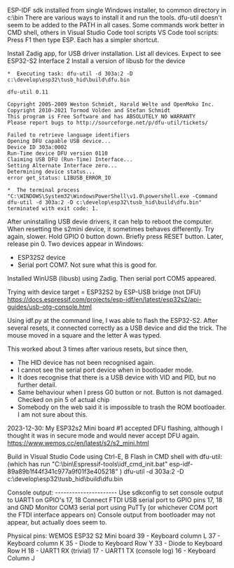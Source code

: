 ESP-IDF sdk installed from single Windows installer, to common directory in c:\bin
There are various ways to install it and run the tools. dfu-util doesn't seem to be added to the PATH in all cases.
Some commands work better in CMD shell, others in Visual Studio Code tool scripts
VS Code tool scripts: Press F1 then type ESP. Each has a simpler shortcut.

Install Zadig app, for USB driver installation.
List all devices.
Expect to see ESP32-S2 Interface 2
Install a version of libusb for the device


    *  Executing task: dfu-util -d 303a:2 -D c:\develop\esp32\tusb_hid\build\dfu.bin 

    dfu-util 0.11

    Copyright 2005-2009 Weston Schmidt, Harald Welte and OpenMoko Inc.
    Copyright 2010-2021 Tormod Volden and Stefan Schmidt
    This program is Free Software and has ABSOLUTELY NO WARRANTY      
    Please report bugs to http://sourceforge.net/p/dfu-util/tickets/  

    Failed to retrieve language identifiers
    Opening DFU capable USB device...
    Device ID 303a:0002
    Run-Time device DFU version 0110
    Claiming USB DFU (Run-Time) Interface...
    Setting Alternate Interface zero...
    Determining device status...
    error get_status: LIBUSB_ERROR_IO

    *  The terminal process "C:\WINDOWS\System32\WindowsPowerShell\v1.0\powershell.exe -Command dfu-util -d 303a:2 -D c:\develop\esp32\tusb_hid\build\dfu.bin" terminated with exit code: 1. 

After uninstalling USB devie drivers, it can help to reboot the computer.
When resetting the s2mini device, it sometimes behaves differently. Try again, slower.
Hold GPIO 0 button down. Briefly press RESET button. Later, release pin 0.
Two devices appear in Windows:
- ESP32S2 device 
- Serial port COM7. Not sure what this is good for.

Installed WinUSB (libusb) using Zadig. Then serial port COM5 appeared.

Trying with device target = ESP32S2 by ESP-USB bridge (not DFU)
https://docs.espressif.com/projects/esp-idf/en/latest/esp32s2/api-guides/usb-otg-console.html

Using idf.py at the command line, I was able to flash the ESP32-S2. After several resets,
it connected correctly as a USB device and did the trick. The mouse moved in a square and
the letter A was typed.

This worked about 3 times after various resets, but since then,
- The HID device has not been recognised again.
- I cannot see the serial port device when in bootloader mode.
- It does recognise that there is a USB device with VID and PID, but no further detail.
- Same behaviour when I press G0 button or not. Button is not damaged. Checked on pin 5 of actual chip
- Somebody on the web said it is impossible to trash the ROM bootloader. I am not sure about this.

2023-12-30:
My ESP32s2 Mini board #1 accepted DFU flashing, although I thought it was in secure mode and would never accept DFU again.
https://www.wemos.cc/en/latest/s2/s2_mini.html

Build in Visual Studio Code using Ctrl-E, B
Flash in CMD shell with dfu-util:
(which has run "C:\bin\Espressif-tools\idf_cmd_init.bat" esp-idf-89a89b1f44f341c977a9f01f3e405218" )
dfu-util -d 303a:2 -D c:\develop\esp32\tusb_hid\build\dfu.bin

Console output: ----------------------
Use sdkconfig to set console output to UART1 on GPIO's 17, 18
Connect FTDI USB serial port to GPIO pins 17, 18 and GND
Monitor COM3 serial port using PuTTy (or whichever COM port the FTDI interface appears on)
Console output from bootloader may not appear, but actually does seem to.

Physical pins:
WEMOS ESP32 S2 Mini board 
39 - Keyboard column L
37 - Keyboard column K
35 - Diode to Keyboard Row Y
33 - Diode to Keyboard Row H
18 - UART1 RX (trivial)
17 - UART1 TX (console log)
16 - Keyboard Column J
